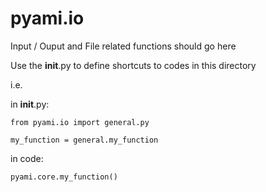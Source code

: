 # pyami.io

Input / Ouput and File related functions should go here


Use the __init__.py to define shortcuts to codes in this directory

i.e. 

in __init__.py:

```
from pyami.io import general.py

my_function = general.my_function

```


in code:
```
pyami.core.my_function()
```
